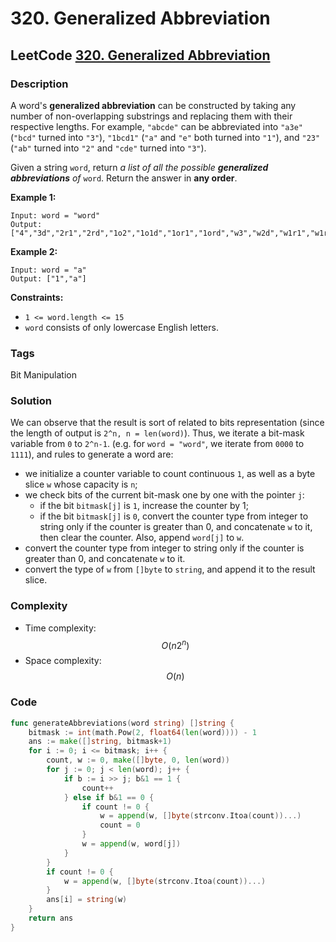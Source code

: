 # 320. Generalized Abbreviation

## LeetCode [320. Generalized Abbreviation](https://leetcode-cn.com/problems/generalized-abbreviation/)

### Description

A word's **generalized abbreviation** can be constructed by taking any number of non-overlapping substrings and replacing them with their respective lengths. For example, `"abcde"` can be abbreviated into `"a3e"` \(`"bcd"` turned into `"3"`\), `"1bcd1"` \(`"a"` and `"e"` both turned into `"1"`\), and `"23"` \(`"ab"` turned into `"2"` and `"cde"` turned into `"3"`\).

Given a string `word`, return _a list of all the possible **generalized abbreviations** of_ `word`. Return the answer in **any order**.

**Example 1:**

```text
Input: word = "word"
Output: ["4","3d","2r1","2rd","1o2","1o1d","1or1","1ord","w3","w2d","w1r1","w1rd","wo2","wo1d","wor1","word"]
```

**Example 2:**

```text
Input: word = "a"
Output: ["1","a"]
```

**Constraints:**

* `1 <= word.length <= 15`
* `word` consists of only lowercase English letters.

### Tags

Bit Manipulation

### Solution

We can observe that the result is sort of related to bits representation \(since the length of output is `2^n, n = len(word)`\). Thus, we iterate a bit-mask variable from `0` to `2^n-1`. \(e.g. for `word = "word"`, we iterate from `0000` to `1111`\), and rules to generate a word are:

* we initialize a counter variable to count continuous `1`, as well as a byte slice `w` whose capacity is `n`;
* we check bits of the current bit-mask one by one with the pointer `j`:
  * if the bit `bitmask[j]` is `1`, increase the counter by 1;
  * if the bit `bitmask[j]` is `0`, convert the counter type from integer to string only if the counter is greater than 0, and concatenate `w` to it, then clear the counter. Also, append `word[j]` to `w`.
* convert the counter type from integer to string only if the counter is greater than 0, and concatenate `w` to it.
* convert the type of `w` from `[]byte` to `string`, and append it to the result slice.

### Complexity

* Time complexity: $$O(n2^n)$$
* Space complexity: $$O(n)$$

### Code

```go
func generateAbbreviations(word string) []string {
	bitmask := int(math.Pow(2, float64(len(word)))) - 1
	ans := make([]string, bitmask+1)
	for i := 0; i <= bitmask; i++ {
		count, w := 0, make([]byte, 0, len(word))
		for j := 0; j < len(word); j++ {
			if b := i >> j; b&1 == 1 {
				count++
			} else if b&1 == 0 {
				if count != 0 {
					w = append(w, []byte(strconv.Itoa(count))...)
					count = 0
				}
				w = append(w, word[j])
			}
		}
		if count != 0 {
			w = append(w, []byte(strconv.Itoa(count))...)
		}
		ans[i] = string(w)
	}
	return ans
}
```

